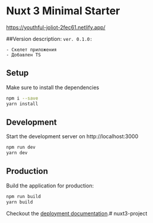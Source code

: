 # Nuxt 3 Minimal Starter

https://youthful-joliot-2fec61.netlify.app/

##Version description:
``
ver. 0.1.0:
``
```
- Скелет приложения
- Добавлен TS
```


## Setup

Make sure to install the dependencies

```bash
npm i --save
yarn install
```

## Development

Start the development server on http://localhost:3000

```bash
npm run dev
yarn dev
```

## Production

Build the application for production:

```bash
npm run build
yarn build
```

Checkout the [deployment documentation](https://v3.nuxtjs.org/docs/deployment).# nuxt3-project

